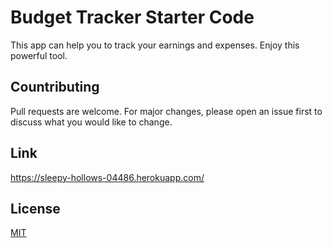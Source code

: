 # Budget Tracker Starter Code
This app can help you to track your earnings and expenses. Enjoy this powerful tool.

## Countributing

Pull requests are welcome. For major changes, please open an issue first to discuss what you would like to change.

## Link

https://sleepy-hollows-04486.herokuapp.com/

## License 

[MIT](https://choosealicense.com/licenses/mit/)